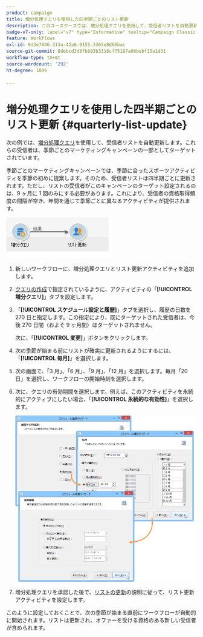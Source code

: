 ```yaml
---
product: campaign
title: 増分処理クエリを使用した四半期ごとのリスト更新
description: このユースケースでは、増分処理クエリを使用して、受信者リストを自動更新します
badge-v7-only: label="v7" type="Informative" tooltip="Campaign Classic v7 にのみ適用されます"
feature: Workflows
exl-id: 0d3e7046-313a-42a6-9155-3365e8d60bac
source-git-commit: 8debcd3d8fb883b3316cf75187a86bebf15a1d31
workflow-type: tm+mt
source-wordcount: '292'
ht-degree: 100%

---
```


# 増分処理クエリを使用した四半期ごとのリスト更新 {#quarterly-list-update}



次の例では、[増分処理クエリ](incremental-query.md)を使用して、受信者リストを自動更新します。これらの受信者は、季節ごとのマーケティングキャンペーンの一部としてターゲットされています。

季節ごとのマーケティングキャンペーンでは、季節に合ったスポーツアクティビティを季節の初めに提案します。そのため、受信者リストは四半期ごとに更新されます。ただし、リストの受信者がこのキャンペーンのターゲット設定されるのは、9 ヶ月に 1 回のみにする必要があります。これにより、受信者の資格取得頻度の間隔が空き、年間を通じて季節ごとに異なるアクティビティが提供されます。

![](assets/incremental_query_example.png)

1. 新しいワークフローに、増分処理クエリとリスト更新アクティビティを追加します。
1. [クエリの作成](query.md#creating-a-query)で指定されているように、アクティビティの「**[!UICONTROL 増分クエリ]**」タブを設定します。
1. 「**[!UICONTROL スケジュール設定と履歴]**」タブを選択し、履歴の日数を 270 日と指定します。この指定により、既にターゲットされた受信者は、今後 270 日間（およそ 9 ヶ月間）はターゲットされません。

   次に、「**[!UICONTROL 変更]**」ボタンをクリックします。

1. 次の季節が始まる前にリストが確実に更新されるようにするには、「**[!UICONTROL 毎月]**」を選択します。
1. 次の画面で、「3 月」、「6 月」、「9 月」、「12 月」を選択します。毎月「20 日」を選択し、ワークフローの開始時刻を選択します。
1. 次に、クエリの有効期間を選択します。例えば、このアクティビティを永続的にアクティブにしたい場合、「**[!UICONTROL 永続的な有効性]**」を選択します。

   ![](assets/incremental_query_example_2.png)

1. 増分処理クエリを承認した後で、[リストの更新](list-update.md)の説明に従って、リスト更新アクティビティを設定します。

このように設定しておくことで、次の季節が始まる直前にワークフローが自動的に開始されます。リストは更新され、オファーを受ける資格のある新しい受信者が含められます。
